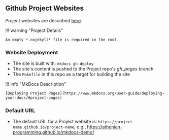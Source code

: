 ## Github Project Websites

Project websites are described [here](https://help.github.com/articles/user-organization-and-project-pages/#project-pages-sites).

!!! warning "Project Details"

    An empty *.nojekyll* file is required in the root 
    
### Website Deployment
* The site is built with: ``mkdocs gh-deploy``
* The site's content is pushed to the Project repo's *gh_pages* branch
* The `Makefile` in this repo as a target for building the site

!!! info "MkDocs Description"

    [Deploying Project Pages](https://www.mkdocs.org/user-guide/deploying-your-docs/#project-pages)

### Default URL
* The default URL for a Project website is: `https://project-name.github.io/project-name`, e.g., https://athenian-programming.github.io/mkdocs-demo/

